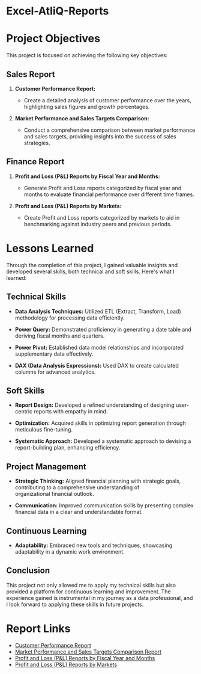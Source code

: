 # Excel-AtliQ-Reports
# Project Objectives
This project is focused on achieving the following key objectives:
## Sales Report
1. **Customer Performance Report:**

     - Create a detailed analysis of customer performance over the years, highlighting sales figures and growth percentages.
  
3. **Market Performance and Sales Targets Comparison:**

     - Conduct a comprehensive comparison between market performance and sales targets, providing insights into the success of sales       
   strategies.

## Finance Report

1. **Profit and Loss (P&L) Reports by Fiscal Year and Months:**

     - Generate Profit and Loss reports categorized by fiscal year and months to evaluate financial performance over 
    different time frames.

3. **Profit and Loss (P&L) Reports by Markets:**

     - Create Profit and Loss reports categorized by markets to aid in benchmarking against industry peers and previous 
    periods.

# Lessons Learned

Through the completion of this project, I gained valuable insights and developed several skills, both technical and soft skills. Here's what I learned:

## Technical Skills

 + **Data Analysis Techniques:** Utilized ETL (Extract, Transform, Load) methodology for processing data efficiently.
 
 + **Power Query:** Demonstrated proficiency in generating a date table and deriving fiscal months and quarters.

+ **Power Pivot:** Established data model relationships and incorporated supplementary data effectively.

+ **DAX (Data Analysis Expressions):** Used DAX to create calculated columns for advanced analytics.

## Soft Skills

+ **Report Design:** Developed a refined understanding of designing user-centric reports with empathy in mind.

+ **Optimization:** Acquired skills in optimizing report generation through meticulous fine-tuning.

+ **Systematic Approach:** Developed a systematic approach to devising a report-building plan, enhancing efficiency.

## Project Management

+ **Strategic Thinking:** Aligned financial planning with strategic goals, contributing to a comprehensive understanding of         
    organizational financial outlook.

+ **Communication:** Improved communication skills by presenting complex financial data in a clear and understandable format.

## Continuous Learning

+ **Adaptability:** Embraced new tools and techniques, showcasing adaptability in a dynamic work environment.

## Conclusion
This project not only allowed me to apply my technical skills but also provided a platform for continuous learning and improvement. The experience gained is instrumental in my journey as a data professional, and I look forward to applying these skills in future projects.

# Report Links

+ [Customer Performance Report](https://github.com/intkhan1043/Excel-AtliQ-Reports/blob/main/AtliQ%20Customer%20Perfomance%20Report.pdf)
+ [Market Performance and Sales Targets Comparison Report](https://github.com/intkhan1043/Excel-AtliQ-Reports/blob/main/AtliQ%20Market%20Perfomance%20Report.pdf)
+ [Profit and Loss (P&L) Reports by Fiscal Year and Months](https://github.com/intkhan1043/Excel-AtliQ-Reports/blob/main/AtliQ%20P%26L%20Statement%20by%20Market.pdf)
+ [Profit and Loss (P&L) Reports by Markets](https://github.com/intkhan1043/Excel-AtliQ-Reports/blob/main/AtliQ%20P%26L%20Statement%20by%20Months.pdf)
